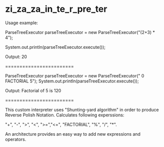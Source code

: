 zi_za_za_in_te_r_pre_ter
========================

Usage example:

ParseTreeExecutor parseTreeExecutor = new ParseTreeExecutor("(2+3) * 4");


System.out.println(parseTreeExecutor.execute());


Output: 20

========================

ParseTreeExecutor parseTreeExecutor = new ParseTreeExecutor(" 0 FACTORIAL 5");
System.out.println(parseTreeExecutor.execute());

Output: Factorial of 5 is 120

========================

This custom interpreter uses "Shunting-yard algorithm" in order to produce Reverse Polish Notation. Calculates following experssions:

"+", "-", ">", "<", ">=","<=", "FACTORIAL", "%", "/", "*".

An architecture provides an easy way to add new expressions and operators.




